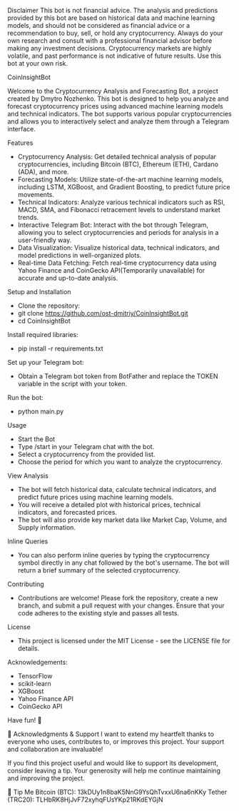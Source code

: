 
Disclaimer
This bot is not financial advice. The analysis and predictions provided by this bot are based on historical data and machine learning models, and should not be considered as financial advice or a recommendation to buy, sell, or hold any cryptocurrency. Always do your own research and consult with a professional financial advisor before making any investment decisions. Cryptocurrency markets are highly volatile, and past performance is not indicative of future results. Use this bot at your own risk.



CoinInsightBot 

Welcome to the Cryptocurrency Analysis and Forecasting Bot, a project created by Dmytro Nozhenko. This bot is designed to help you analyze and forecast cryptocurrency prices using advanced machine learning models and technical indicators. The bot supports various popular cryptocurrencies and allows you to interactively select and analyze them through a Telegram interface.

Features
- Cryptocurrency Analysis: Get detailed technical analysis of popular cryptocurrencies, including Bitcoin (BTC), Ethereum (ETH), Cardano (ADA), and more.
- Forecasting Models: Utilize state-of-the-art machine learning models, including LSTM, XGBoost, and Gradient Boosting, to predict future price movements.
- Technical Indicators: Analyze various technical indicators such as RSI, MACD, SMA, and Fibonacci retracement levels to understand market trends.
- Interactive Telegram Bot: Interact with the bot through Telegram, allowing you to select cryptocurrencies and periods for analysis in a user-friendly way.
- Data Visualization: Visualize historical data, technical indicators, and model predictions in well-organized plots.
- Real-time Data Fetching: Fetch real-time cryptocurrency data using Yahoo Finance and CoinGecko API(Temporarily unavailable) for accurate and up-to-date analysis.

Setup and Installation
- Clone the repository:
- git clone https://github.com/ost-dmitriy/CoinInsightBot.git
- cd CoinInsightBot

Install required libraries:
- pip install -r requirements.txt

Set up your Telegram bot:
- Obtain a Telegram bot token from BotFather and replace the TOKEN variable in the script with your token.

Run the bot:
- python main.py

Usage
- Start the Bot
- Type /start in your Telegram chat with the bot.
- Select a cryptocurrency from the provided list.
- Choose the period for which you want to analyze the cryptocurrency.

View Analysis
- The bot will fetch historical data, calculate technical indicators, and predict future prices using machine learning models.
- You will receive a detailed plot with historical prices, technical indicators, and forecasted prices.
- The bot will also provide key market data like Market Cap, Volume, and Supply information.

Inline Queries
- You can also perform inline queries by typing the cryptocurrency symbol directly in any chat followed by the bot's username. The bot will return a brief summary of the selected cryptocurrency.

Contributing
- Contributions are welcome! Please fork the repository, create a new branch, and submit a pull request with your changes. Ensure that your code adheres to the existing style and passes all tests.

License
- This project is licensed under the MIT License - see the LICENSE file for details.

Acknowledgements:
- TensorFlow
- scikit-learn
- XGBoost
- Yahoo Finance API
- CoinGecko API

Have fun! 🚀

🙏 Acknowledgments & Support
I want to extend my heartfelt thanks to everyone who uses, contributes to, or improves this project. Your support and collaboration are invaluable!

If you find this project useful and would like to support its development, consider leaving a tip. Your generosity will help me continue maintaining and improving the project.

💸 Tip Me
Bitcoin (BTC): 13kDUy1n8baK5NnG9YsQhTvxxU6na6nKKy
Tether (TRC20): TLHbRK8HjJvF72xyhqFUsYKp21RKdEYGjN
